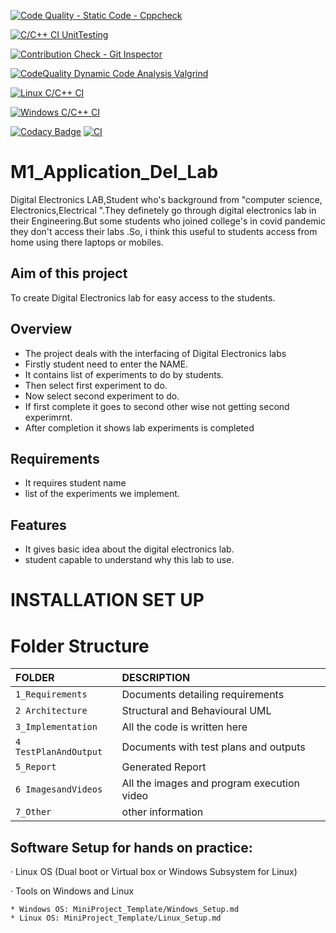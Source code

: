 
[![Code Quality - Static Code - Cppcheck](https://github.com/Kesava435/M1_Application_Del_Lab/actions/workflows/c-cpp.yml/badge.svg)](https://github.com/Kesava435/M1_Application_Del_Lab/actions/workflows/c-cpp.yml)

[![C/C++ CI UnitTesting](https://github.com/Kesava435/M1_Application_Del_Lab/actions/workflows/unity.yml/badge.svg)](https://github.com/Kesava435/M1_Application_Del_Lab/actions/workflows/unity.yml)

[![Contribution Check - Git Inspector](https://github.com/Kesava435/M1_Application_Del_Lab/actions/workflows/gitinspector.yml/badge.svg)](https://github.com/Kesava435/M1_Application_Del_Lab/actions/workflows/gitinspector.yml)

[![CodeQuality Dynamic Code Analysis Valgrind](https://github.com/Kesava435/M1_Application_Del_Lab/actions/workflows/valgrid.yml/badge.svg)](https://github.com/Kesava435/M1_Application_Del_Lab/actions/workflows/valgrid.yml)

[![Linux C/C++ CI](https://github.com/Kesava435/M1_Application_Del_Lab/actions/workflows/linux.yml/badge.svg)](https://github.com/Kesava435/M1_Application_Del_Lab/actions/workflows/linux.yml)

[![Windows C/C++ CI](https://github.com/Kesava435/M1_Application_Del_Lab/actions/workflows/windows.yml/badge.svg)](https://github.com/Kesava435/M1_Application_Del_Lab/actions/workflows/windows.yml)

[![Codacy Badge](https://app.codacy.com/project/badge/Grade/e3c01e27ee8d495987299e4e6408627f)](https://www.codacy.com/gh/Kesava435/M1_Application_Del_Lab/dashboard?utm_source=github.com&amp;utm_medium=referral&amp;utm_content=Kesava435/M1_Application_Del_Lab&amp;utm_campaign=Badge_Grade)
[![CI](https://github.com/Kesava435/M1_Application_Del_Lab/actions/workflows/ccp.yml/badge.svg)](https://github.com/Kesava435/M1_Application_Del_Lab/actions/workflows/ccp.yml)
# M1_Application_Del_Lab
Digital Electronics LAB,Student who's background from "computer science, Electronics,Electrical ".They definetely go through digital electronics lab in their Engineering.But some students who joined college's in covid pandemic they don't access their labs .So, i think this useful to students access from  home using  there  laptops or mobiles.
## Aim of this project
 To create Digital Electronics lab for easy access to the students.
## Overview
* The project deals with the interfacing of Digital Electronics labs
* Firstly student need to enter the NAME.
* It contains list of experiments to do by students.
* Then select first experiment to do.
* Now select second experiment to do.
* If first complete it goes to second other wise not getting second experimrnt.
* After completion it shows lab experiments is completed
## Requirements 
* It requires student name
* list of the experiments we implement.
## Features
* It gives basic idea about the digital electronics lab.
* student capable to understand why this lab to use.
# INSTALLATION SET UP
# Folder Structure
|FOLDER|DESCRIPTION|
|:-----|:----------|
|`1_Requirements`|Documents detailing requirements|
|`2 Architecture`|Structural and Behavioural UML|
|`3_Implementation`|All the code is written here|
|`4 TestPlanAndOutput`|Documents with test plans and outputs|
|`5_Report`|Generated Report|
|`6 ImagesandVideos`|All the images and program execution video|
|`7_Other`|other information|
 
 ## Software Setup for hands on practice:
·         Linux OS (Dual boot or Virtual box or Windows Subsystem for Linux)

·         Tools on Windows and Linux

    * Windows OS: MiniProject_Template/Windows_Setup.md
    * Linux OS: MiniProject_Template/Linux_Setup.md
